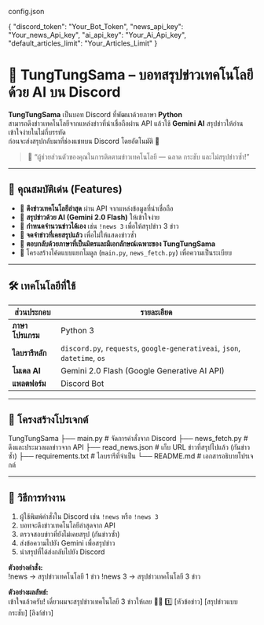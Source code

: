 config.json

{
    "discord_token": "Your_Bot_Token",
    "news_api_key": "Your_news_Api_key",
    "ai_api_key": "Your_Ai_Api_key",
    "default_articles_limit": "Your_Articles_Limit"
}

# 🤖 TungTungSama – บอทสรุปข่าวเทคโนโลยีด้วย AI บน Discord

**TungTungSama** เป็นบอท Discord ที่พัฒนาด้วยภาษา **Python**  
สามารถดึงข่าวเทคโนโลยีจากแหล่งข่าวที่น่าเชื่อถือผ่าน API แล้วใช้ **Gemini AI** สรุปข่าวให้อ่านเข้าใจง่ายในไม่กี่บรรทัด  
ก่อนจะส่งสรุปกลับมาที่ช่องแชทบน Discord โดยอัตโนมัติ 🎯

> 📰 “ผู้ช่วยส่วนตัวของคุณในการติดตามข่าวเทคโนโลยี — ฉลาด กระชับ และไม่สรุปข่าวซ้ำ!”

---

## 🌟 คุณสมบัติเด่น (Features)

- 🔹 **ดึงข่าวเทคโนโลยีล่าสุด** ผ่าน API จากแหล่งข้อมูลที่น่าเชื่อถือ  
- 🔹 **สรุปข่าวด้วย AI (Gemini 2.0 Flash)** ให้เข้าใจง่าย
- 🔹 **กำหนดจำนวนข่าวได้เอง** เช่น `!news 3` เพื่อให้สรุปข่าว 3 ข่าว  
- 🔹 **จดจำข่าวที่เคยสรุปแล้ว** เพื่อไม่ให้แสดงข่าวซ้ำ  
- 🔹 **ตอบกลับด้วยภาษาที่เป็นมิตรและมีเอกลักษณ์เฉพาะของ TungTungSama**  
- 🔹 โครงสร้างโค้ดแบบแยกโมดูล (`main.py`, `news_fetch.py`) เพื่อความเป็นระเบียบ  

---

## 🛠️ เทคโนโลยีที่ใช้

| ส่วนประกอบ | รายละเอียด |
|--------------|-------------|
| **ภาษาโปรแกรม** | Python 3 |
| **ไลบรารีหลัก** | `discord.py`, `requests`, `google-generativeai`, `json`, `datetime`, `os` |
| **โมเดล AI** | Gemini 2.0 Flash (Google Generative AI API) |
| **แพลตฟอร์ม** | Discord Bot |

---

## 📁 โครงสร้างโปรเจกต์
TungTungSama
├── main.py # จัดการคำสั่งจาก Discord
├── news_fetch.py # ดึงและประมวลผลข่าวจาก API
├── read_news.json # เก็บ URL ข่าวที่สรุปไปแล้ว (กันข่าวซ้ำ)
├── requirements.txt # ไลบรารีที่จำเป็น
└── README.md # เอกสารอธิบายโปรเจกต์

---

## 🚀 วิธีการทำงาน

1. ผู้ใช้พิมพ์คำสั่งใน Discord เช่น `!news` หรือ `!news 3`  
2. บอทจะดึงข่าวเทคโนโลยีล่าสุดจาก API  
3. ตรวจสอบข่าวที่ยังไม่เคยสรุป (กันข่าวซ้ำ)  
4. ส่งข้อความไปยัง Gemini เพื่อสรุปข่าว  
5. นำสรุปที่ได้ส่งกลับไปยัง Discord  

**ตัวอย่างคำสั่ง:**  
!news → สรุปข่าวเทคโนโลยี 1 ข่าว
!news 3 → สรุปข่าวเทคโนโลยี 3 ข่าว

**ตัวอย่างผลลัพธ์:**  
เข้าใจแล้วครับ! เดี๋ยวผมจะสรุปข่าวเทคโนโลยี 3 ข่าวให้เลย 📰✨
1️⃣ [หัวข้อข่าว]
[สรุปข่าวแบบกระชับ]
[ลิงก์ข่าว]

